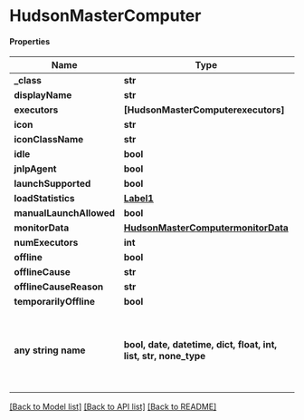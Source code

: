 # HudsonMasterComputer

#### Properties
Name | Type | Description | Notes
------------ | ------------- | ------------- | -------------
**_class** | **str** |  | [optional] 
**displayName** | **str** |  | [optional] 
**executors** | **[HudsonMasterComputerexecutors]** |  | [optional] 
**icon** | **str** |  | [optional] 
**iconClassName** | **str** |  | [optional] 
**idle** | **bool** |  | [optional] 
**jnlpAgent** | **bool** |  | [optional] 
**launchSupported** | **bool** |  | [optional] 
**loadStatistics** | [**Label1**](Label1.md) |  | [optional] 
**manualLaunchAllowed** | **bool** |  | [optional] 
**monitorData** | [**HudsonMasterComputermonitorData**](HudsonMasterComputermonitorData.md) |  | [optional] 
**numExecutors** | **int** |  | [optional] 
**offline** | **bool** |  | [optional] 
**offlineCause** | **str** |  | [optional] 
**offlineCauseReason** | **str** |  | [optional] 
**temporarilyOffline** | **bool** |  | [optional] 
**any string name** | **bool, date, datetime, dict, float, int, list, str, none_type** | any string name can be used but the value must be the correct type | [optional]

[[Back to Model list]](../README.md#documentation-for-models) [[Back to API list]](../README.md#documentation-for-api-endpoints) [[Back to README]](../README.md)


